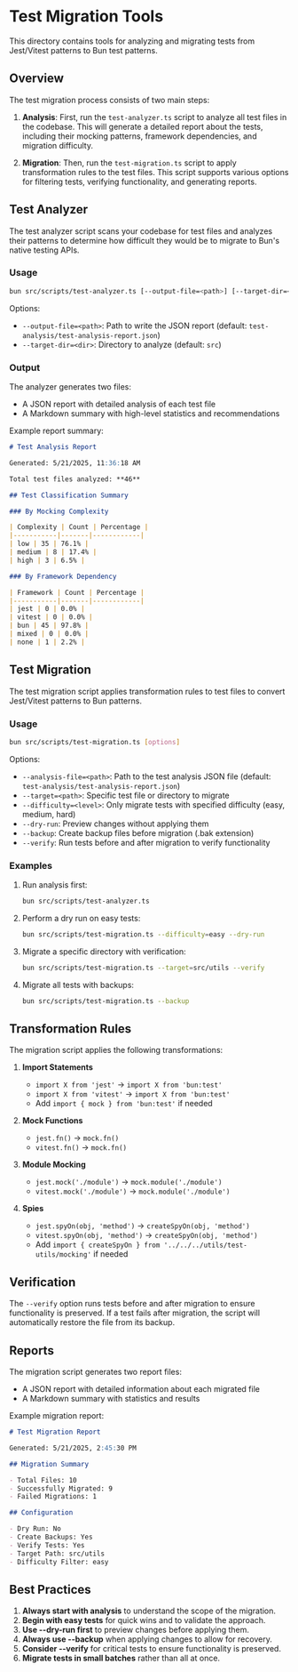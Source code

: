 # Test Migration Tools

This directory contains tools for analyzing and migrating tests from Jest/Vitest patterns to Bun test patterns.

## Overview

The test migration process consists of two main steps:

1. **Analysis**: First, run the `test-analyzer.ts` script to analyze all test files in the codebase. This will generate a detailed report about the tests, including their mocking patterns, framework dependencies, and migration difficulty.

2. **Migration**: Then, run the `test-migration.ts` script to apply transformation rules to the test files. This script supports various options for filtering tests, verifying functionality, and generating reports.

## Test Analyzer

The test analyzer script scans your codebase for test files and analyzes their patterns to determine how difficult they would be to migrate to Bun's native testing APIs.

### Usage

```bash
bun src/scripts/test-analyzer.ts [--output-file=<path>] [--target-dir=<dir>]
```

Options:
- `--output-file=<path>`: Path to write the JSON report (default: `test-analysis/test-analysis-report.json`)
- `--target-dir=<dir>`: Directory to analyze (default: `src`)

### Output

The analyzer generates two files:
- A JSON report with detailed analysis of each test file
- A Markdown summary with high-level statistics and recommendations

Example report summary:
```markdown
# Test Analysis Report

Generated: 5/21/2025, 11:36:18 AM

Total test files analyzed: **46**

## Test Classification Summary

### By Mocking Complexity

| Complexity | Count | Percentage |
|-----------|-------|------------|
| low | 35 | 76.1% |
| medium | 8 | 17.4% |
| high | 3 | 6.5% |

### By Framework Dependency

| Framework | Count | Percentage |
|-----------|-------|------------|
| jest | 0 | 0.0% |
| vitest | 0 | 0.0% |
| bun | 45 | 97.8% |
| mixed | 0 | 0.0% |
| none | 1 | 2.2% |
```

## Test Migration

The test migration script applies transformation rules to test files to convert Jest/Vitest patterns to Bun patterns.

### Usage

```bash
bun src/scripts/test-migration.ts [options]
```

Options:
- `--analysis-file=<path>`: Path to the test analysis JSON file (default: `test-analysis/test-analysis-report.json`)
- `--target=<path>`: Specific test file or directory to migrate
- `--difficulty=<level>`: Only migrate tests with specified difficulty (easy, medium, hard)
- `--dry-run`: Preview changes without applying them
- `--backup`: Create backup files before migration (.bak extension)
- `--verify`: Run tests before and after migration to verify functionality

### Examples

1. Run analysis first:
   ```bash
   bun src/scripts/test-analyzer.ts
   ```

2. Perform a dry run on easy tests:
   ```bash
   bun src/scripts/test-migration.ts --difficulty=easy --dry-run
   ```

3. Migrate a specific directory with verification:
   ```bash
   bun src/scripts/test-migration.ts --target=src/utils --verify
   ```

4. Migrate all tests with backups:
   ```bash
   bun src/scripts/test-migration.ts --backup
   ```

## Transformation Rules

The migration script applies the following transformations:

1. **Import Statements**
   - `import X from 'jest'` → `import X from 'bun:test'`
   - `import X from 'vitest'` → `import X from 'bun:test'`
   - Add `import { mock } from 'bun:test'` if needed

2. **Mock Functions**
   - `jest.fn()` → `mock.fn()`
   - `vitest.fn()` → `mock.fn()`

3. **Module Mocking**
   - `jest.mock('./module')` → `mock.module('./module')`
   - `vitest.mock('./module')` → `mock.module('./module')`

4. **Spies**
   - `jest.spyOn(obj, 'method')` → `createSpyOn(obj, 'method')`
   - `vitest.spyOn(obj, 'method')` → `createSpyOn(obj, 'method')`
   - Add `import { createSpyOn } from '../../../utils/test-utils/mocking'` if needed

## Verification

The `--verify` option runs tests before and after migration to ensure functionality is preserved. If a test fails after migration, the script will automatically restore the file from its backup.

## Reports

The migration script generates two report files:
- A JSON report with detailed information about each migrated file
- A Markdown summary with statistics and results

Example migration report:
```markdown
# Test Migration Report

Generated: 5/21/2025, 2:45:30 PM

## Migration Summary

- Total Files: 10
- Successfully Migrated: 9
- Failed Migrations: 1

## Configuration

- Dry Run: No
- Create Backups: Yes
- Verify Tests: Yes
- Target Path: src/utils
- Difficulty Filter: easy
```

## Best Practices

1. **Always start with analysis** to understand the scope of the migration.
2. **Begin with easy tests** for quick wins and to validate the approach.
3. **Use --dry-run first** to preview changes before applying them.
4. **Always use --backup** when applying changes to allow for recovery.
5. **Consider --verify** for critical tests to ensure functionality is preserved.
6. **Migrate tests in small batches** rather than all at once. 
